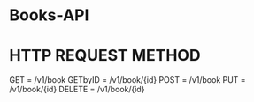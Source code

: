 # Books-API
# HTTP REQUEST METHOD

GET = /v1/book
GETbyID = /v1/book/{id}
POST = /v1/book
PUT = /v1/book/{id}
DELETE = /v1/book/{id}


